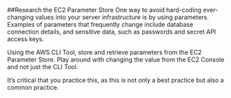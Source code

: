 ##Research the EC2 Parameter Store
One way to avoid hard-coding ever-changing values into your server infrastructure is by using parameters. Examples of parameters that frequently change include database connection details, and sensitive data, such as passwords and secret API access keys.

Using the AWS CLI Tool, store and retrieve parameters from the EC2 Parameter Store. Play around with changing the value from the EC2 Console and not just the CLI Tool.

It’s critical that you practice this, as this is not only a best practice but also a common practice.